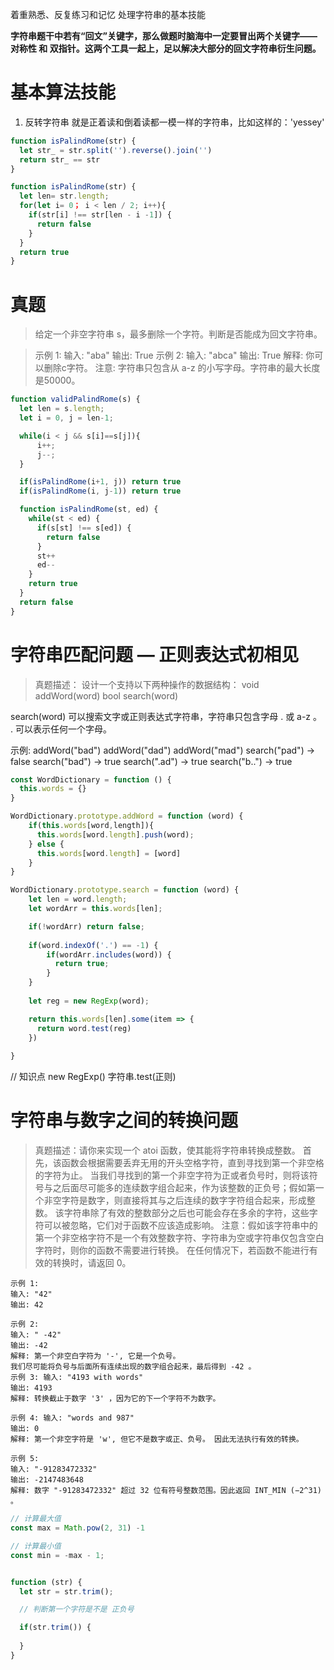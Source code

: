 
着重熟悉、反复练习和记忆
处理字符串的基本技能

**字符串题干中若有“回文”关键字，那么做题时脑海中一定要冒出两个关键字——对称性 和 双指针。这两个工具一起上，足以解决大部分的回文字符串衍生问题。**
# 基本算法技能

1. 反转字符串
就是正着读和倒着读都一模一样的字符串，比如这样的：'yessey'

```js
function isPalindRome(str) {
  let str_ = str.split('').reverse().join('')
  return str_ == str
}

function isPalindRome(str) {
  let len= str.length;
  for(let i= 0； i < len / 2; i++){
    if(str[i] !== str[len - i -1]) {
      return false
    }
  }
  return true
} 
```

# 真题
> 给定一个非空字符串 s，最多删除一个字符。判断是否能成为回文字符串。

>示例 1: 输入: "aba"
输出: True
示例 2:
输入: "abca"
输出: True
解释: 你可以删除c字符。
注意: 字符串只包含从 a-z 的小写字母。字符串的最大长度是50000。

```js
function validPalindRome(s) {
  let len = s.length;
  let i = 0, j = len-1;

  while(i < j && s[i]==s[j]){
      i++;
      j--;
  }

  if(isPalindRome(i+1, j)) return true
  if(isPalindRome(i, j-1)) return true

  function isPalindRome(st, ed) {
    while(st < ed) {
      if(s[st] !== s[ed]) {
        return false
      }
      st++
      ed--
    }
    return true
  }
  return false
}
```

# 字符串匹配问题 — 正则表达式初相见
> 真题描述： 设计一个支持以下两种操作的数据结构：
void addWord(word)
bool search(word)

search(word) 可以搜索文字或正则表达式字符串，字符串只包含字母 . 或 a-z 。
. 可以表示任何一个字母。

示例: addWord("bad")
addWord("dad")
addWord("mad")
search("pad") -> false
search("bad") -> true
search(".ad") -> true
search("b..") -> true
```js
const WordDictionary = function () {
  this.words = {}
}

WordDictionary.prototype.addWord = function (word) {
    if(this.words[word,length]){
      this.words[word.length].push(word);
    } else {
      this.words[word.length] = [word]
    }
}

WordDictionary.prototype.search = function (word) {
    let len = word.length;
    let wordArr = this.words[len];

    if(!wordArr) return false;
    
    if(word.indexOf('.') == -1) {
        if(wordArr.includes(word)) {
          return true;
        }
    }
    
    let reg = new RegExp(word);

    return this.words[len].some(item => {
      return word.test(reg)
    })
    
}
```
// 知识点 new RegExp()  字符串.test(正则)

# 字符串与数字之间的转换问题
>真题描述：请你来实现一个 atoi 函数，使其能将字符串转换成整数。
>首先，该函数会根据需要丢弃无用的开头空格字符，直到寻找到第一个非空格的字符为止。
>当我们寻找到的第一个非空字符为正或者负号时，则将该符号与之后面尽可能多的连续数字组合起来，作为该整数的正负号；假如第一个非空字符是数字，则直接将其与之后连续的数字字符组合起来，形成整数。
>该字符串除了有效的整数部分之后也可能会存在多余的字符，这些字符可以被忽略，它们对于函数不应该造成影响。
>注意：假如该字符串中的第一个非空格字符不是一个有效整数字符、字符串为空或字符串仅包含空白字符时，则你的函数不需要进行转换。
>在任何情况下，若函数不能进行有效的转换时，请返回 0。

```
示例 1:
输入: "42"
输出: 42

示例 2:
输入: " -42"
输出: -42
解释: 第一个非空白字符为 '-', 它是一个负号。
我们尽可能将负号与后面所有连续出现的数字组合起来，最后得到 -42 。
示例 3: 输入: "4193 with words"
输出: 4193
解释: 转换截止于数字 '3' ，因为它的下一个字符不为数字。

示例 4: 输入: "words and 987"
输出: 0
解释: 第一个非空字符是 'w', 但它不是数字或正、负号。 因此无法执行有效的转换。

示例 5:
输入: "-91283472332"
输出: -2147483648
解释: 数字 "-91283472332" 超过 32 位有符号整数范围。因此返回 INT_MIN (−2^31) 。
```

```js
// 计算最大值
const max = Math.pow(2, 31) -1

// 计算最小值
const min = -max - 1;


function (str) {
  let str = str.trim();

  // 判断第一个字符是不是 正负号

  if(str.trim()) {
    
  }
}
```

